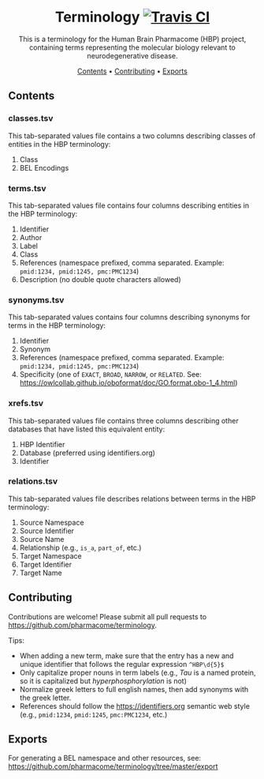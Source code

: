 <h1 align="center">
  <br>
  Terminology
  <a href="https://travis-ci.com/pharmacome/terminology">
    <img src="https://travis-ci.com/pharmacome/terminology.svg?branch=master"
         alt="Travis CI">
  </a>
  <br>
</h1>

<p align="center">
This is a terminology for the Human Brain Pharmacome (HBP) project, containing terms representing the molecular biology
relevant to neurodegenerative disease.
</p>

<p align="center">
  <a href="#contents">Contents</a> •
  <a href="#contributing">Contributing</a> •
  <a href="#exports">Exports</a>
</p>

## Contents

### classes.tsv

This tab-separated values file contains a two columns describing
classes of entities in the HBP terminology:

1. Class
2. BEL Encodings

### terms.tsv

This tab-separated values file contains four columns describing
entities in the HBP terminology:

1. Identifier
2. Author
3. Label
4. Class
5. References (namespace prefixed, comma separated. Example: `pmid:1234, pmid:1245, pmc:PMC1234`)
6. Description (no double quote characters allowed)

### synonyms.tsv

This tab-separated values contains four columns describing synonyms
for terms in the HBP terminology:

1. Identifier
2. Synonym
3. References (namespace prefixed, comma separated. Example: `pmid:1234, pmid:1245, pmc:PMC1234`)
4. Specificity (one of ``EXACT``, ``BROAD``, ``NARROW``, or ``RELATED``.
   See: https://owlcollab.github.io/oboformat/doc/GO.format.obo-1_4.html)

### xrefs.tsv

This tab-separated values file contains three columns describing
other databases that have listed this equivalent entity:

1. HBP Identifier
2. Database (preferred using identifiers.org)
3. Identifier

### relations.tsv

This tab-separated values file describes
relations between terms in the HBP terminology:

1. Source Namespace
2. Source Identifier
3. Source Name
4. Relationship (e.g., ``is_a``, ``part_of``, etc.)
5. Target Namespace
6. Target Identifier
7. Target Name

## Contributing

Contributions are welcome! Please submit all pull requests to https://github.com/pharmacome/terminology.

Tips:

- When adding a new term, make sure that the entry has a new and unique identifier that follows
  the regular expression `^HBP\d{5}$`
- Only capitalize proper nouns in term labels (e.g., *Tau* is a named protein, so it is capitalized but *hyperphosphorylation* is not)
- Normalize greek letters to full english names, then add synonyms with the greek letter.
- References should follow the https://identifiers.org semantic web style (e.g., `pmid:1234`, `pmid:1245`, `pmc:PMC1234`, etc.)

## Exports

For generating a BEL namespace and other resources, see: https://github.com/pharmacome/terminology/tree/master/export
